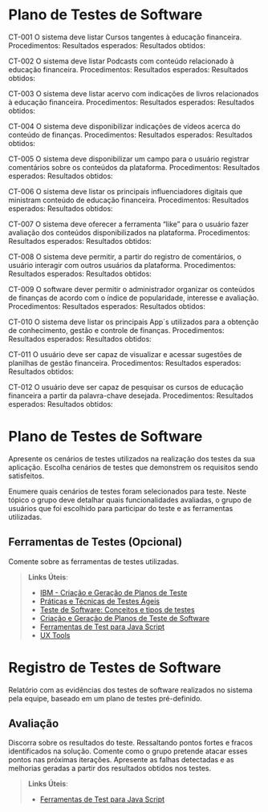 # Plano de Testes de Software

CT-001 O sistema deve listar Cursos tangentes à educação financeira.
Procedimentos:
Resultados esperados:
Resultados obtidos:

CT-002 O sistema deve listar Podcasts com conteúdo relacionado à educação financeira.
Procedimentos:
Resultados esperados:
Resultados obtidos:

CT-003 O sistema deve listar acervo com indicações de livros relacionados à educação financeira.
Procedimentos:
Resultados esperados:
Resultados obtidos:

CT-004 O sistema deve disponibilizar indicações de vídeos acerca do conteúdo de finanças.
Procedimentos:
Resultados esperados:
Resultados obtidos:

CT-005 O sistema deve disponibilizar um campo para o usuário registrar comentários sobre os conteúdos da plataforma.
Procedimentos:
Resultados esperados:
Resultados obtidos:

CT-006 O sistema deve listar os principais influenciadores digitais que ministram conteúdo de educação financeira.
Procedimentos:
Resultados esperados:
Resultados obtidos:

CT-007 O sistema deve oferecer a ferramenta “like” para o usuário fazer avaliação dos conteúdos disponibilizados na plataforma.
Procedimentos:
Resultados esperados:
Resultados obtidos:

CT-008 O sistema deve permitir, a partir do registro de comentários, o usuário interagir com outros usuários da plataforma.
Procedimentos:
Resultados esperados:
Resultados obtidos:

CT-009 O software dever permitir o administrador organizar os conteúdos de finanças de acordo com o índice de popularidade, interesse e avaliação.
Procedimentos:
Resultados esperados:
Resultados obtidos:

CT-010 O sistema deve listar os principais App´s utilizados para a obtenção de conhecimento, gestão e controle de finanças.
Procedimentos:
Resultados esperados:
Resultados obtidos:

CT-011 O usuário deve ser capaz de visualizar e acessar sugestões de planilhas de gestão financeira.
Procedimentos:
Resultados esperados:
Resultados obtidos:

CT-012 O usuário deve ser capaz de pesquisar os cursos de educação financeira a partir da palavra-chave desejada.
Procedimentos:
Resultados esperados:
Resultados obtidos:

# Plano de Testes de Software

Apresente os cenários de testes utilizados na realização dos testes da sua aplicação. Escolha cenários de testes que demonstrem os requisitos sendo satisfeitos.

Enumere quais cenários de testes foram selecionados para teste. Neste tópico o grupo deve detalhar quais funcionalidades avaliadas, o grupo de usuários que foi escolhido para participar do teste e as ferramentas utilizadas.

 
## Ferramentas de Testes (Opcional)

Comente sobre as ferramentas de testes utilizadas.
 
> **Links Úteis**:
> - [IBM - Criação e Geração de Planos de Teste](https://www.ibm.com/developerworks/br/local/rational/criacao_geracao_planos_testes_software/index.html)
> - [Práticas e Técnicas de Testes Ágeis](http://assiste.serpro.gov.br/serproagil/Apresenta/slides.pdf)
> -  [Teste de Software: Conceitos e tipos de testes](https://blog.onedaytesting.com.br/teste-de-software/)
> - [Criação e Geração de Planos de Teste de Software](https://www.ibm.com/developerworks/br/local/rational/criacao_geracao_planos_testes_software/index.html)
> - [Ferramentas de Test para Java Script](https://geekflare.com/javascript-unit-testing/)
> - [UX Tools](https://uxdesign.cc/ux-user-research-and-user-testing-tools-2d339d379dc7)

# Registro de Testes de Software

Relatório com as evidências dos testes de software realizados no sistema pela equipe, baseado em um plano de testes pré-definido.

## Avaliação

Discorra sobre os resultados do teste. Ressaltando pontos fortes e fracos identificados na solução. Comente como o grupo pretende atacar esses pontos nas próximas iterações. Apresente as falhas detectadas e as melhorias geradas a partir dos resultados obtidos nos testes.

> **Links Úteis**:
> - [Ferramentas de Test para Java Script](https://geekflare.com/javascript-unit-testing/)
